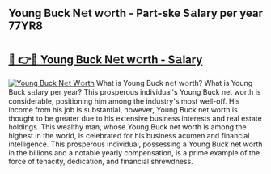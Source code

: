 ## Young Buck N𝚎t w𝚘rth - Part-ske S𝚊lary per year 77YR8

# <h2><a href="http://gc3srq.nevu.top/?p=Young+Buck">🔗 👉🔴 Young Buck N𝚎t w𝚘rth - S𝚊lary</a></h2>

[![Young Buck N𝚎t W𝚘rth](https://i.imgur.com/Oavwk0R.jpeg)](http://gc3srq.nevu.top/?p=Young+Buck)
What is Young Buck n𝚎t w𝚘rth? What is Young Buck s𝚊lary per year?
This prosperous individual's Young Buck net worth is considerable, positioning him among the industry's most well-off. His income from his job is substantial, however, Young Buck net worth is thought to be greater due to his extensive business interests and real estate holdings. This wealthy man, whose Young Buck net worth is among the highest in the world, is celebrated for his business acumen and financial intelligence. This prosperous individual, possessing a Young Buck net worth in the billions and a notable yearly compensation, is a prime example of the force of tenacity, dedication, and financial shrewdness.
